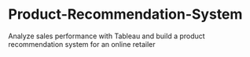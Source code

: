 # Product-Recommendation-System
Analyze sales performance with Tableau and build a product recommendation system for an online retailer
